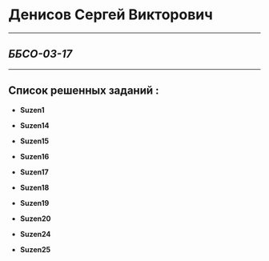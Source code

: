 
 # Денисов Сергей Викторович 
- - - - - - - - - - ----------------------
 ##  ***ББСО-03-17***
* * * * * * * * * * * * * * **************

 ## Список решенных заданий : 

 * **Suzen1**
 + **Suzen14**
 - **Suzen15**
 * **Suzen16**
 + **Suzen17**
 - **Suzen18**
 * **Suzen19**
 + **Suzen20**
 - **Suzen24**
 * **Suzen25**
